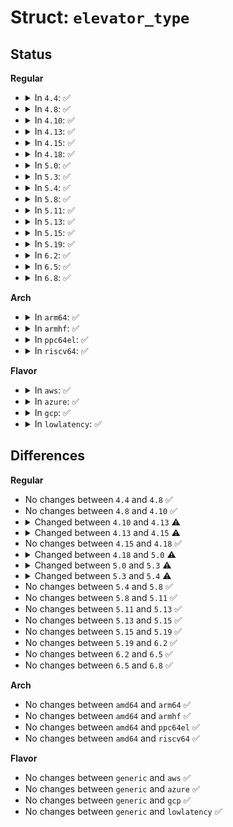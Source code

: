 # Struct: <code>elevator_type</code>

## Status
<b>Regular</b>
<ul>
<li>
<details>
<summary>In <code>4.4</code>: ✅</summary>

```c
struct elevator_type {
    struct kmem_cache *icq_cache;
    struct elevator_ops ops;
    size_t icq_size;
    size_t icq_align;
    struct elv_fs_entry *elevator_attrs;
    char elevator_name[16];
    struct module *elevator_owner;
    char icq_cache_name[21];
    struct list_head list;
};
```
</details>
</li>
<li>
<details>
<summary>In <code>4.8</code>: ✅</summary>

```c
struct elevator_type {
    struct kmem_cache *icq_cache;
    struct elevator_ops ops;
    size_t icq_size;
    size_t icq_align;
    struct elv_fs_entry *elevator_attrs;
    char elevator_name[16];
    struct module *elevator_owner;
    char icq_cache_name[21];
    struct list_head list;
};
```
</details>
</li>
<li>
<details>
<summary>In <code>4.10</code>: ✅</summary>

```c
struct elevator_type {
    struct kmem_cache *icq_cache;
    struct elevator_ops ops;
    size_t icq_size;
    size_t icq_align;
    struct elv_fs_entry *elevator_attrs;
    char elevator_name[16];
    struct module *elevator_owner;
    char icq_cache_name[21];
    struct list_head list;
};
```
</details>
</li>
<li>
<details>
<summary>In <code>4.13</code>: ✅</summary>

```c
struct elevator_type {
    struct kmem_cache *icq_cache;
    union (anon) ops;
    size_t icq_size;
    size_t icq_align;
    struct elv_fs_entry *elevator_attrs;
    char elevator_name[16];
    struct module *elevator_owner;
    bool uses_mq;
    const struct blk_mq_debugfs_attr *queue_debugfs_attrs;
    const struct blk_mq_debugfs_attr *hctx_debugfs_attrs;
    char icq_cache_name[22];
    struct list_head list;
};
```
</details>
</li>
<li>
<details>
<summary>In <code>4.15</code>: ✅</summary>

```c
struct elevator_type {
    struct kmem_cache *icq_cache;
    union (anon) ops;
    size_t icq_size;
    size_t icq_align;
    struct elv_fs_entry *elevator_attrs;
    char elevator_name[16];
    const char *elevator_alias;
    struct module *elevator_owner;
    bool uses_mq;
    const struct blk_mq_debugfs_attr *queue_debugfs_attrs;
    const struct blk_mq_debugfs_attr *hctx_debugfs_attrs;
    char icq_cache_name[22];
    struct list_head list;
};
```
</details>
</li>
<li>
<details>
<summary>In <code>4.18</code>: ✅</summary>

```c
struct elevator_type {
    struct kmem_cache *icq_cache;
    union (anon) ops;
    size_t icq_size;
    size_t icq_align;
    struct elv_fs_entry *elevator_attrs;
    char elevator_name[16];
    const char *elevator_alias;
    struct module *elevator_owner;
    bool uses_mq;
    const struct blk_mq_debugfs_attr *queue_debugfs_attrs;
    const struct blk_mq_debugfs_attr *hctx_debugfs_attrs;
    char icq_cache_name[22];
    struct list_head list;
};
```
</details>
</li>
<li>
<details>
<summary>In <code>5.0</code>: ✅</summary>

```c
struct elevator_type {
    struct kmem_cache *icq_cache;
    struct elevator_mq_ops ops;
    size_t icq_size;
    size_t icq_align;
    struct elv_fs_entry *elevator_attrs;
    char elevator_name[16];
    const char *elevator_alias;
    struct module *elevator_owner;
    const struct blk_mq_debugfs_attr *queue_debugfs_attrs;
    const struct blk_mq_debugfs_attr *hctx_debugfs_attrs;
    char icq_cache_name[22];
    struct list_head list;
};
```
</details>
</li>
<li>
<details>
<summary>In <code>5.3</code>: ✅</summary>

```c
struct elevator_type {
    struct kmem_cache *icq_cache;
    struct elevator_mq_ops ops;
    size_t icq_size;
    size_t icq_align;
    struct elv_fs_entry *elevator_attrs;
    const char *elevator_name;
    const char *elevator_alias;
    struct module *elevator_owner;
    const struct blk_mq_debugfs_attr *queue_debugfs_attrs;
    const struct blk_mq_debugfs_attr *hctx_debugfs_attrs;
    char icq_cache_name[22];
    struct list_head list;
};
```
</details>
</li>
<li>
<details>
<summary>In <code>5.4</code>: ✅</summary>

```c
struct elevator_type {
    struct kmem_cache *icq_cache;
    struct elevator_mq_ops ops;
    size_t icq_size;
    size_t icq_align;
    struct elv_fs_entry *elevator_attrs;
    const char *elevator_name;
    const char *elevator_alias;
    const unsigned int elevator_features;
    struct module *elevator_owner;
    const struct blk_mq_debugfs_attr *queue_debugfs_attrs;
    const struct blk_mq_debugfs_attr *hctx_debugfs_attrs;
    char icq_cache_name[22];
    struct list_head list;
};
```
</details>
</li>
<li>
<details>
<summary>In <code>5.8</code>: ✅</summary>

```c
struct elevator_type {
    struct kmem_cache *icq_cache;
    struct elevator_mq_ops ops;
    size_t icq_size;
    size_t icq_align;
    struct elv_fs_entry *elevator_attrs;
    const char *elevator_name;
    const char *elevator_alias;
    const unsigned int elevator_features;
    struct module *elevator_owner;
    const struct blk_mq_debugfs_attr *queue_debugfs_attrs;
    const struct blk_mq_debugfs_attr *hctx_debugfs_attrs;
    char icq_cache_name[22];
    struct list_head list;
};
```
</details>
</li>
<li>
<details>
<summary>In <code>5.11</code>: ✅</summary>

```c
struct elevator_type {
    struct kmem_cache *icq_cache;
    struct elevator_mq_ops ops;
    size_t icq_size;
    size_t icq_align;
    struct elv_fs_entry *elevator_attrs;
    const char *elevator_name;
    const char *elevator_alias;
    const unsigned int elevator_features;
    struct module *elevator_owner;
    const struct blk_mq_debugfs_attr *queue_debugfs_attrs;
    const struct blk_mq_debugfs_attr *hctx_debugfs_attrs;
    char icq_cache_name[22];
    struct list_head list;
};
```
</details>
</li>
<li>
<details>
<summary>In <code>5.13</code>: ✅</summary>

```c
struct elevator_type {
    struct kmem_cache *icq_cache;
    struct elevator_mq_ops ops;
    size_t icq_size;
    size_t icq_align;
    struct elv_fs_entry *elevator_attrs;
    const char *elevator_name;
    const char *elevator_alias;
    const unsigned int elevator_features;
    struct module *elevator_owner;
    const struct blk_mq_debugfs_attr *queue_debugfs_attrs;
    const struct blk_mq_debugfs_attr *hctx_debugfs_attrs;
    char icq_cache_name[22];
    struct list_head list;
};
```
</details>
</li>
<li>
<details>
<summary>In <code>5.15</code>: ✅</summary>

```c
struct elevator_type {
    struct kmem_cache *icq_cache;
    struct elevator_mq_ops ops;
    size_t icq_size;
    size_t icq_align;
    struct elv_fs_entry *elevator_attrs;
    const char *elevator_name;
    const char *elevator_alias;
    const unsigned int elevator_features;
    struct module *elevator_owner;
    const struct blk_mq_debugfs_attr *queue_debugfs_attrs;
    const struct blk_mq_debugfs_attr *hctx_debugfs_attrs;
    char icq_cache_name[22];
    struct list_head list;
};
```
</details>
</li>
<li>
<details>
<summary>In <code>5.19</code>: ✅</summary>

```c
struct elevator_type {
    struct kmem_cache *icq_cache;
    struct elevator_mq_ops ops;
    size_t icq_size;
    size_t icq_align;
    struct elv_fs_entry *elevator_attrs;
    const char *elevator_name;
    const char *elevator_alias;
    const unsigned int elevator_features;
    struct module *elevator_owner;
    const struct blk_mq_debugfs_attr *queue_debugfs_attrs;
    const struct blk_mq_debugfs_attr *hctx_debugfs_attrs;
    char icq_cache_name[22];
    struct list_head list;
};
```
</details>
</li>
<li>
<details>
<summary>In <code>6.2</code>: ✅</summary>

```c
struct elevator_type {
    struct kmem_cache *icq_cache;
    struct elevator_mq_ops ops;
    size_t icq_size;
    size_t icq_align;
    struct elv_fs_entry *elevator_attrs;
    const char *elevator_name;
    const char *elevator_alias;
    const unsigned int elevator_features;
    struct module *elevator_owner;
    const struct blk_mq_debugfs_attr *queue_debugfs_attrs;
    const struct blk_mq_debugfs_attr *hctx_debugfs_attrs;
    char icq_cache_name[22];
    struct list_head list;
};
```
</details>
</li>
<li>
<details>
<summary>In <code>6.5</code>: ✅</summary>

```c
struct elevator_type {
    struct kmem_cache *icq_cache;
    struct elevator_mq_ops ops;
    size_t icq_size;
    size_t icq_align;
    struct elv_fs_entry *elevator_attrs;
    const char *elevator_name;
    const char *elevator_alias;
    const unsigned int elevator_features;
    struct module *elevator_owner;
    const struct blk_mq_debugfs_attr *queue_debugfs_attrs;
    const struct blk_mq_debugfs_attr *hctx_debugfs_attrs;
    char icq_cache_name[22];
    struct list_head list;
};
```
</details>
</li>
<li>
<details>
<summary>In <code>6.8</code>: ✅</summary>

```c
struct elevator_type {
    struct kmem_cache *icq_cache;
    struct elevator_mq_ops ops;
    size_t icq_size;
    size_t icq_align;
    struct elv_fs_entry *elevator_attrs;
    const char *elevator_name;
    const char *elevator_alias;
    const unsigned int elevator_features;
    struct module *elevator_owner;
    const struct blk_mq_debugfs_attr *queue_debugfs_attrs;
    const struct blk_mq_debugfs_attr *hctx_debugfs_attrs;
    char icq_cache_name[22];
    struct list_head list;
};
```
</details>
</li>
</ul>
<b>Arch</b>
<ul>
<li>
<details>
<summary>In <code>arm64</code>: ✅</summary>

```c
struct elevator_type {
    struct kmem_cache *icq_cache;
    struct elevator_mq_ops ops;
    size_t icq_size;
    size_t icq_align;
    struct elv_fs_entry *elevator_attrs;
    const char *elevator_name;
    const char *elevator_alias;
    const unsigned int elevator_features;
    struct module *elevator_owner;
    const struct blk_mq_debugfs_attr *queue_debugfs_attrs;
    const struct blk_mq_debugfs_attr *hctx_debugfs_attrs;
    char icq_cache_name[22];
    struct list_head list;
};
```
</details>
</li>
<li>
<details>
<summary>In <code>armhf</code>: ✅</summary>

```c
struct elevator_type {
    struct kmem_cache *icq_cache;
    struct elevator_mq_ops ops;
    size_t icq_size;
    size_t icq_align;
    struct elv_fs_entry *elevator_attrs;
    const char *elevator_name;
    const char *elevator_alias;
    const unsigned int elevator_features;
    struct module *elevator_owner;
    const struct blk_mq_debugfs_attr *queue_debugfs_attrs;
    const struct blk_mq_debugfs_attr *hctx_debugfs_attrs;
    char icq_cache_name[22];
    struct list_head list;
};
```
</details>
</li>
<li>
<details>
<summary>In <code>ppc64el</code>: ✅</summary>

```c
struct elevator_type {
    struct kmem_cache *icq_cache;
    struct elevator_mq_ops ops;
    size_t icq_size;
    size_t icq_align;
    struct elv_fs_entry *elevator_attrs;
    const char *elevator_name;
    const char *elevator_alias;
    const unsigned int elevator_features;
    struct module *elevator_owner;
    const struct blk_mq_debugfs_attr *queue_debugfs_attrs;
    const struct blk_mq_debugfs_attr *hctx_debugfs_attrs;
    char icq_cache_name[22];
    struct list_head list;
};
```
</details>
</li>
<li>
<details>
<summary>In <code>riscv64</code>: ✅</summary>

```c
struct elevator_type {
    struct kmem_cache *icq_cache;
    struct elevator_mq_ops ops;
    size_t icq_size;
    size_t icq_align;
    struct elv_fs_entry *elevator_attrs;
    const char *elevator_name;
    const char *elevator_alias;
    const unsigned int elevator_features;
    struct module *elevator_owner;
    const struct blk_mq_debugfs_attr *queue_debugfs_attrs;
    const struct blk_mq_debugfs_attr *hctx_debugfs_attrs;
    char icq_cache_name[22];
    struct list_head list;
};
```
</details>
</li>
</ul>
<b>Flavor</b>
<ul>
<li>
<details>
<summary>In <code>aws</code>: ✅</summary>

```c
struct elevator_type {
    struct kmem_cache *icq_cache;
    struct elevator_mq_ops ops;
    size_t icq_size;
    size_t icq_align;
    struct elv_fs_entry *elevator_attrs;
    const char *elevator_name;
    const char *elevator_alias;
    const unsigned int elevator_features;
    struct module *elevator_owner;
    const struct blk_mq_debugfs_attr *queue_debugfs_attrs;
    const struct blk_mq_debugfs_attr *hctx_debugfs_attrs;
    char icq_cache_name[22];
    struct list_head list;
};
```
</details>
</li>
<li>
<details>
<summary>In <code>azure</code>: ✅</summary>

```c
struct elevator_type {
    struct kmem_cache *icq_cache;
    struct elevator_mq_ops ops;
    size_t icq_size;
    size_t icq_align;
    struct elv_fs_entry *elevator_attrs;
    const char *elevator_name;
    const char *elevator_alias;
    const unsigned int elevator_features;
    struct module *elevator_owner;
    const struct blk_mq_debugfs_attr *queue_debugfs_attrs;
    const struct blk_mq_debugfs_attr *hctx_debugfs_attrs;
    char icq_cache_name[22];
    struct list_head list;
};
```
</details>
</li>
<li>
<details>
<summary>In <code>gcp</code>: ✅</summary>

```c
struct elevator_type {
    struct kmem_cache *icq_cache;
    struct elevator_mq_ops ops;
    size_t icq_size;
    size_t icq_align;
    struct elv_fs_entry *elevator_attrs;
    const char *elevator_name;
    const char *elevator_alias;
    const unsigned int elevator_features;
    struct module *elevator_owner;
    const struct blk_mq_debugfs_attr *queue_debugfs_attrs;
    const struct blk_mq_debugfs_attr *hctx_debugfs_attrs;
    char icq_cache_name[22];
    struct list_head list;
};
```
</details>
</li>
<li>
<details>
<summary>In <code>lowlatency</code>: ✅</summary>

```c
struct elevator_type {
    struct kmem_cache *icq_cache;
    struct elevator_mq_ops ops;
    size_t icq_size;
    size_t icq_align;
    struct elv_fs_entry *elevator_attrs;
    const char *elevator_name;
    const char *elevator_alias;
    const unsigned int elevator_features;
    struct module *elevator_owner;
    const struct blk_mq_debugfs_attr *queue_debugfs_attrs;
    const struct blk_mq_debugfs_attr *hctx_debugfs_attrs;
    char icq_cache_name[22];
    struct list_head list;
};
```
</details>
</li>
</ul>

## Differences
<b>Regular</b>
<ul>
<li>
No changes between <code>4.4</code> and <code>4.8</code> ✅
</li>
<li>
No changes between <code>4.8</code> and <code>4.10</code> ✅
</li>
<li>
<details>
<summary>Changed between <code>4.10</code> and <code>4.13</code> ⚠️</summary>
<ul>
<li>
<b>Field added. </b>
<code>bool uses_mq</code>
</li>
<li>
<b>Field added. </b>
<code>const struct blk_mq_debugfs_attr *queue_debugfs_attrs</code>
</li>
<li>
<b>Field added. </b>
<code>const struct blk_mq_debugfs_attr *hctx_debugfs_attrs</code>
</li>
<li>
<b>Field type changed. </b>
<code>struct elevator_ops ops</code> ➡️ <code>union (anon) ops</code>
</li>
<li>
<b>Field type changed. </b>
<code>char icq_cache_name[21]</code> ➡️ <code>char icq_cache_name[22]</code>
</li>
</ul>
</details>
</li>
<li>
<details>
<summary>Changed between <code>4.13</code> and <code>4.15</code> ⚠️</summary>
<ul>
<li>
<b>Field added. </b>
<code>const char *elevator_alias</code>
</li>
</ul>
</details>
</li>
<li>
No changes between <code>4.15</code> and <code>4.18</code> ✅
</li>
<li>
<details>
<summary>Changed between <code>4.18</code> and <code>5.0</code> ⚠️</summary>
<ul>
<li>
<b>Field removed. </b>
<code>bool uses_mq</code>
</li>
<li>
<b>Field type changed. </b>
<code>union (anon) ops</code> ➡️ <code>struct elevator_mq_ops ops</code>
</li>
</ul>
</details>
</li>
<li>
<details>
<summary>Changed between <code>5.0</code> and <code>5.3</code> ⚠️</summary>
<ul>
<li>
<b>Field type changed. </b>
<code>char elevator_name[16]</code> ➡️ <code>const char *elevator_name</code>
</li>
</ul>
</details>
</li>
<li>
<details>
<summary>Changed between <code>5.3</code> and <code>5.4</code> ⚠️</summary>
<ul>
<li>
<b>Field added. </b>
<code>const unsigned int elevator_features</code>
</li>
</ul>
</details>
</li>
<li>
No changes between <code>5.4</code> and <code>5.8</code> ✅
</li>
<li>
No changes between <code>5.8</code> and <code>5.11</code> ✅
</li>
<li>
No changes between <code>5.11</code> and <code>5.13</code> ✅
</li>
<li>
No changes between <code>5.13</code> and <code>5.15</code> ✅
</li>
<li>
No changes between <code>5.15</code> and <code>5.19</code> ✅
</li>
<li>
No changes between <code>5.19</code> and <code>6.2</code> ✅
</li>
<li>
No changes between <code>6.2</code> and <code>6.5</code> ✅
</li>
<li>
No changes between <code>6.5</code> and <code>6.8</code> ✅
</li>
</ul>
<b>Arch</b>
<ul>
<li>
No changes between <code>amd64</code> and <code>arm64</code> ✅
</li>
<li>
No changes between <code>amd64</code> and <code>armhf</code> ✅
</li>
<li>
No changes between <code>amd64</code> and <code>ppc64el</code> ✅
</li>
<li>
No changes between <code>amd64</code> and <code>riscv64</code> ✅
</li>
</ul>
<b>Flavor</b>
<ul>
<li>
No changes between <code>generic</code> and <code>aws</code> ✅
</li>
<li>
No changes between <code>generic</code> and <code>azure</code> ✅
</li>
<li>
No changes between <code>generic</code> and <code>gcp</code> ✅
</li>
<li>
No changes between <code>generic</code> and <code>lowlatency</code> ✅
</li>
</ul>
